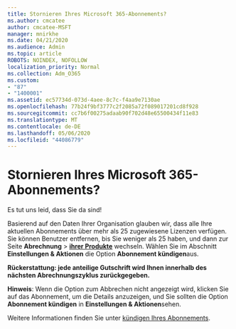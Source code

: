 ```yaml
---
title: Stornieren Ihres Microsoft 365-Abonnements?
ms.author: cmcatee
author: cmcatee-MSFT
manager: mnirkhe
ms.date: 04/21/2020
ms.audience: Admin
ms.topic: article
ROBOTS: NOINDEX, NOFOLLOW
localization_priority: Normal
ms.collection: Adm_O365
ms.custom:
- "87"
- "1400001"
ms.assetid: ec57734d-073d-4aee-8c7c-f4aa9e7130ae
ms.openlocfilehash: 77b24f9bf3777c2f2085a72f089017201cd8f928
ms.sourcegitcommit: cc7b6f00275adaab90f702d48e65500434f11e83
ms.translationtype: MT
ms.contentlocale: de-DE
ms.lasthandoff: 05/06/2020
ms.locfileid: "44086779"
---
```

# <a name="canceling-your-microsoft-365-subscription"></a>Stornieren Ihres Microsoft 365-Abonnements?

Es tut uns leid, dass Sie da sind!
  
Basierend auf den Daten Ihrer Organisation glauben wir, dass alle Ihre aktuellen Abonnements über mehr als 25 zugewiesene Lizenzen verfügen. Sie können Benutzer entfernen, bis Sie weniger als 25 haben, und dann zur Seite **Abrechnung** \> **[ihrer Produkte](https://go.microsoft.com/fwlink/p/?linkid=842054)** wechseln. Wählen Sie im Abschnitt **Einstellungen & Aktionen** die Option **Abonnement kündigen**aus.
 
**Rückerstattung: jede anteilige Gutschrift wird Ihnen innerhalb des nächsten Abrechnungszyklus zurückgegeben.** 

**Hinweis**: Wenn die Option zum Abbrechen nicht angezeigt wird, klicken Sie auf das Abonnement, um die Details anzuzeigen, und Sie sollten die Option **Abonnement kündigen** in **Einstellungen & Aktionen**sehen. 

Weitere Informationen finden Sie unter [kündigen Ihres Abonnements](https://docs.microsoft.com/office365/admin/subscriptions-and-billing/cancel-your-subscription).
